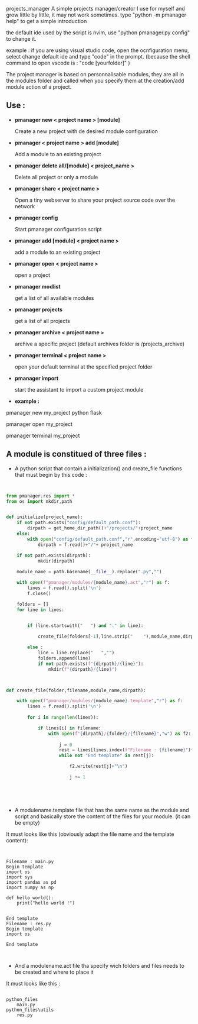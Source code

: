  projects_manager
A simple projects manager/creator I use for myself and grow little by little, it may not work sometimes.
type "python -m pmanager help" to get a simple introduction

the default ide used by the script is nvim, use "python pmanager.py config" to change it.

example :
if you are using visual studio code, open the  ocnfiguration menu, select change default ide and type "code" in the prompt. 
(because the shell command to open vscode is : "code [yourfolder]" )

The project manager is based on personnalisable modules, they are all in the modules folder and called when you specify them at the creation/add module action of a project.

## Use :


- **pmanager new < project name > [module]**
    
    Create a new project with de desired module configuration



- **pmanager < project name > add [module]**
    
    
    Add a module to an existing project



- **pmanager delete all/[module] < project_name >**
    
    
    Delete all project or only a module



- **pmanager share < project name >**
    
    
    Open a tiny webserver to share your project source code over
    the network



- **pmanager config**


    Start pmanager configuration script



- **pmanager add [module] < project name >**
    
    
    add a module to an existing project


- **pmanager open < project name >**


    open a project


- **pmanager modlist**


    get a list of all available modules


- **pmanager projects**


    get a list of all projects


- **pmanager archive < project name >**


    archive a specific project 
    (default archives folder is <user home directory>/projects_archive)


- **pmanager terminal < project name >**


    open your default terminal at the specified project folder

- **pmanager import**


    start the assistant to import a custom project module


- **example :**


pmanager new my_project python flask


pmanager open my_project


pmanager terminal my_project





## A module is constitued of three files :

- A python script that contain a initialization()  and create_file functions that must begin by this code :


```python


from pmanager.res import *
from os import mkdir,path


def initialize(project_name):
    if not path.exists("config/default_path.conf"):
        dirpath = get_home_dir_path()+"/projects/"+project_name
    else:
        with open("config/default_path.conf","r",encoding="utf-8") as f:
            dirpath = f.read()+"/"+ project_name

    if not path.exists(dirpath):
            mkdir(dirpath)
        
    module_name = path.basename(__file__).replace(".py","")

    with open(f"pmanager/modules/{module_name}.act","r") as f:
        lines = f.read().split('\n')
        f.close()

    folders = []
    for line in lines:


        if (line.startswith("   ") and "." in line):
           
            create_file(folders[-1],line.strip("    "),module_name,dirpath)

        else :
            line = line.replace("   ","")
            folders.append(line)
            if not path.exists(f"{dirpath}/{line}"):
                mkdir(f"{dirpath}/{line}")



def create_file(folder,filename,module_name,dirpath):

    with open(f"pmanager/modules/{module_name}.template","r") as f:
        lines = f.read().split('\n')
        
        for i in range(len(lines)):

            if lines[i] in filename:
                with open(f"{dirpath}/{folder}/{filename}","w") as f2:
                    
                    j = 0
                    rest = lines[lines.index(f"Filename : {filename}")+2:]
                    while not "End template" in rest[j]:

                        f2.write(rest[j]+"\n")

                        j += 1
           

           
       
 ```



- A modulename.template file that has the same name as the module and script and basically store the content of the files for your module. (it can be empty)

It must looks like this (obviously adapt the file name and the template content):


```
    
    
Filename : main.py
Begin template
import os
import sys
import pandas as pd
import numpy as np

def hello_world():
    print("hello world !")


End template
Filename : res.py
Begin template
import os
    
End template
    
    
```

- And a modulename.act file tha specify wich folders and files needs to be created and where to place it

It must looks like this :

```

python_files
    main.py
python_files\utils
    res.py


```



